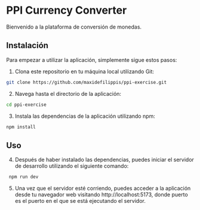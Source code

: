 # PPI Currency Converter

Bienvenido a la plataforma de conversión de monedas.

## Instalación

Para empezar a utilizar la aplicación, simplemente sigue estos pasos:

1. Clona este repositorio en tu máquina local utilizando Git:

```bash
git clone https://github.com/maxidefilippis/ppi-exercise.git

```

2. Navega hasta el directorio de la aplicación:

```bash
cd ppi-exercise
```

3. Instala las dependencias de la aplicación utilizando npm:

```bash
npm install
```

## Uso

4. Después de haber instalado las dependencias, puedes iniciar el servidor de desarrollo utilizando el siguiente comando:

```bash
 npm run dev
```

5. Una vez que el servidor esté corriendo, puedes acceder a la aplicación desde tu navegador web visitando http://localhost:5173, donde puerto es el puerto en el que se está ejecutando el servidor.
